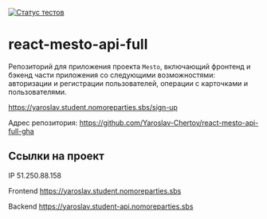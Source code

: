 [![Статус тестов](../../actions/workflows/tests.yml/badge.svg)](../../actions/workflows/tests.yml)

# react-mesto-api-full
Репозиторий для приложения проекта `Mesto`, включающий фронтенд и бэкенд части приложения со следующими возможностями: авторизации и регистрации пользователей, операции с карточками и пользователями.
  
https://yaroslav.student.nomoreparties.sbs/sign-up


Адрес репозитория: https://github.com/Yaroslav-Chertov/react-mesto-api-full-gha

## Ссылки на проект

IP 51.250.88.158

Frontend https://yaroslav.student.nomoreparties.sbs

Backend https://yaroslav.student-api.nomoreparties.sbs
